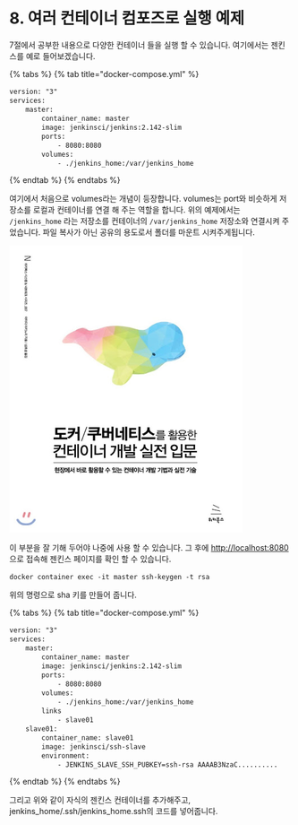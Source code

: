 # 8. 여러 컨테이너 컴포즈로 실행 예제

7절에서 공부한 내용으로 다양한 컨테이너 들을 실행 할 수 있습니다. 여기에서는 젠킨스를 예로 들어보겠습니다.

{% tabs %}
{% tab title="docker-compose.yml" %}
```text
version: "3"
services:
    master:
        container_name: master
        image: jenkinsci/jenkins:2.142-slim
        ports:
            - 8080:8080
        volumes:
            - ./jenkins_home:/var/jenkins_home
```
{% endtab %}
{% endtabs %}

여기에서 처음으로 volumes라는 개념이 등장합니다. volumes는 port와 비슷하게 저장소를 로컬과 컨테이너를 연결 해 주는 역할을 합니다. 위의 예제에서는 `/jenkins_home` 라는 저장소를 컨테이너의 `/var/jenkins_home` 저장소와 연결시켜 주었습니다. 파일 복사가 아닌 공유의 용도로서 폴더를 마운트 시켜주게됩니다.

![&#xC911;&#xAC04;&#xC5D0; &#xCD9C;&#xB825;&#xB41C; &#xC554;&#xD638;](../.gitbook/assets/image%20%281%29.png)

이 부분을 잘 기해 두어야 나중에 사용 할 수 있습니다. 그 후에 [http://localhost:8080](http://localhost:8080) 으로  접속해 젠킨스 페이지를 확인 할 수 있습니다.

```text
docker container exec -it master ssh-keygen -t rsa
```

위의 명령으로 sha 키를 만들어 줍니다.

{% tabs %}
{% tab title="docker-compose.yml" %}
```text
version: "3"
services:
    master:
        container_name: master
        image: jenkinsci/jenkins:2.142-slim
        ports:
            - 8080:8080
        volumes:
            - ./jenkins_home:/var/jenkins_home
        links
            - slave01
    slave01:
        container_name: slave01
        image: jenkinsci/ssh-slave
        environment:
            - JENKINS_SLAVE_SSH_PUBKEY=ssh-rsa AAAAB3NzaC..........
```
{% endtab %}
{% endtabs %}

그리고 위와 같이 자식의 젠킨스 컨테이너를 추가해주고, jenkins\_home/.ssh/jenkins\_home.ssh의 코드를 넣어줍니다.

